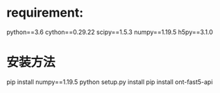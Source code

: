 # requirement:

python==3.6
cython==0.29.22
scipy==1.5.3
numpy==1.19.5
h5py==3.1.0

# 安装方法
pip install numpy==1.19.5
python setup.py install
pip install ont-fast5-api
